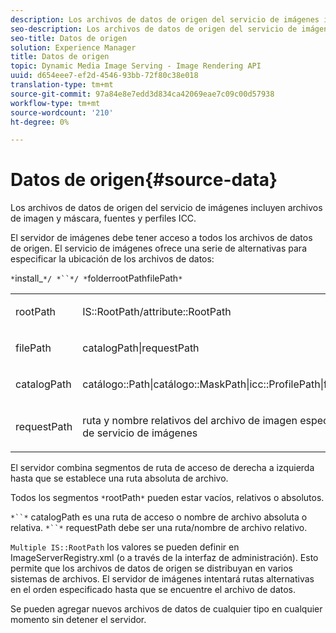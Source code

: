 ```yaml
---
description: Los archivos de datos de origen del servicio de imágenes incluyen archivos de imagen y máscara, fuentes y perfiles ICC.
seo-description: Los archivos de datos de origen del servicio de imágenes incluyen archivos de imagen y máscara, fuentes y perfiles ICC.
seo-title: Datos de origen
solution: Experience Manager
title: Datos de origen
topic: Dynamic Media Image Serving - Image Rendering API
uuid: d654eee7-ef2d-4546-93bb-72f80c38e018
translation-type: tm+mt
source-git-commit: 97a84e8e7edd3d834ca42069eae7c09c00d57938
workflow-type: tm+mt
source-wordcount: '210'
ht-degree: 0%

---
```



# Datos de origen{#source-data}

Los archivos de datos de origen del servicio de imágenes incluyen archivos de imagen y máscara, fuentes y perfiles ICC.

El servidor de imágenes debe tener acceso a todos los archivos de datos de origen. El servicio de imágenes ofrece una serie de alternativas para especificar la ubicación de los archivos de datos:

`*`install_`*/ *``*/ *`folderrootPathfilePath`*`

<table id="simpletable_26686444C7EF46D6BC4C0490C8010BF9"> 
 <tr class="strow"> 
  <td class="stentry"> <p><span class="codeph"> <span class="varname"> rootPath</span></span> </p></td> 
  <td class="stentry"> <p><span class="codeph"> IS::RootPath/attribute::RootPath</span> </p></td> 
 </tr> 
 <tr class="strow"> 
  <td class="stentry"> <p><span class="codeph"> <span class="varname"> filePath  </span></span> </p></td> 
  <td class="stentry"> <p><span class="codeph"> catalogPath|requestPath</span> </p></td> 
 </tr> 
 <tr class="strow"> 
  <td class="stentry"> <p><span class="codeph"> <span class="varname"> catalogPath</span></span> </p></td> 
  <td class="stentry"> <p><span class="codeph"> catálogo::Path|catálogo::MaskPath|icc::ProfilePath|font::FontPath|font::MetricsPath</span> </p></td> 
 </tr> 
 <tr class="strow"> 
  <td class="stentry"> <p><span class="codeph"> <span class="varname"> requestPath</span></span> </p></td> 
  <td class="stentry"> <p><span class="codeph"> ruta y nombre relativos del archivo de imagen especificados en una solicitud HTTP de servicio de imágenes</span> </p></td> 
 </tr> 
</table>

El servidor combina segmentos de ruta de acceso de derecha a izquierda hasta que se establece una ruta absoluta de archivo.

Todos los segmentos `*`rootPath`*` pueden estar vacíos, relativos o absolutos.

`*``*` catalogPath es una ruta de acceso o nombre de archivo absoluta o relativa. `*``*` requestPath debe ser una ruta/nombre de archivo relativo.

`Multiple IS::RootPath` los valores se pueden definir en ImageServerRegistry.xml (o a través de la interfaz de administración). Esto permite que los archivos de datos de origen se distribuyan en varios sistemas de archivos. El servidor de imágenes intentará rutas alternativas en el orden especificado hasta que se encuentre el archivo de datos.

Se pueden agregar nuevos archivos de datos de cualquier tipo en cualquier momento sin detener el servidor.

